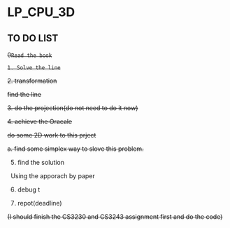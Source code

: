 # LP_CPU_3D

## TO DO LIST


~~0`Read the book`~~

~~`1. Solve the line`~~

~~2. transformation~~

~~find the line~~


~~3. do the projection(do not need to do it now)~~

~~4. achieve the Oracale~~

~~do some 2D work to this prject~~


~~a. find some simplex way to slove this problem.~~


5. find the solution

   Using the apporach by paper
   
 

6. debug t

7. repot(deadline)


~~(I should finish the CS3230 and CS3243 assignment first and do the code)~~
